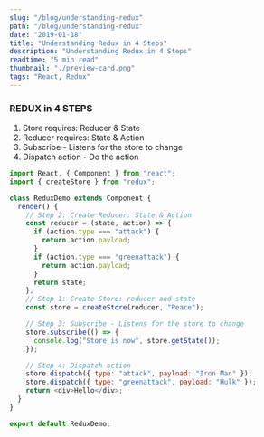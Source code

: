 ```yaml
---
slug: "/blog/understanding-redux"
path: "/blog/understanding-redux"
date: "2019-01-18"
title: "Understanding Redux in 4 Steps"
description: "Understanding Redux in 4 Steps"
readtime: "5 min read"
thumbnail: "./preview-card.png"
tags: "React, Redux"
---
```


### REDUX in 4 STEPS

1. Store requires: Reducer & State
2. Reducer requires: State & Action
3. Subscribe - Listens for the store to change
4. Dispatch action - Do the action

```javascript
import React, { Component } from "react";
import { createStore } from "redux";

class ReduxDemo extends Component {
  render() {
    // Step 2: Create Reducer: State & Action
    const reducer = (state, action) => {
      if (action.type === "attack") {
        return action.payload;
      }
      if (action.type === "greenattack") {
        return action.payload;
      }
      return state;
    };
    // Step 1: Create Store: reducer and state
    const store = createStore(reducer, "Peace");

    // Step 3: Subscribe - Listens for the store to change
    store.subscribe(() => {
      console.log("Store is now", store.getState());
    });

    // Step 4: Dispatch action
    store.dispatch({ type: "attack", payload: "Iron Man" });
    store.dispatch({ type: "greenattack", payload: "Hulk" });
    return <div>Hello</div>;
  }
}

export default ReduxDemo;
```
